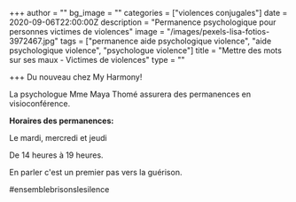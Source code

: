 +++
author = ""
bg_image = ""
categories = ["violences conjugales"]
date = 2020-09-06T22:00:00Z
description = "Permanence psychologique pour personnes victimes de violences"
image = "/images/pexels-lisa-fotios-3972467.jpg"
tags = ["permanence aide psychologique violence", "aide psychologique violence", "psychologue violence"]
title = "Mettre des mots sur ses maux - Victimes de violences"
type = ""

+++
Du nouveau chez My Harmony!

La psychologue Mme Maya Thomé assurera des permanences en visioconférence.

**Horaires des permanences:**

Le mardi, mercredi et jeudi

De 14 heures à 19 heures.

En parler c'est un premier pas vers la guérison.

\#ensemblebrisonslesilence